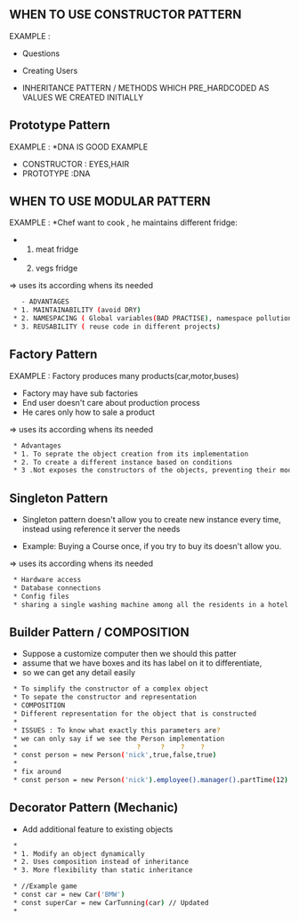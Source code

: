 
## WHEN TO USE CONSTRUCTOR PATTERN
EXAMPLE :
- Questions
-  Creating Users

-  INHERITANCE PATTERN / METHODS WHICH PRE_HARDCODED AS VALUES WE CREATED INITIALLY

## Prototype Pattern
EXAMPLE :
*DNA IS GOOD EXAMPLE
- CONSTRUCTOR : EYES,HAIR 
- PROTOTYPE  :DNA

##  WHEN TO USE MODULAR PATTERN
EXAMPLE :
*Chef want to cook ,  he maintains different fridge:
- 1. meat fridge
- 2. vegs fridge

=> uses its according whens its needed

```bash
   - ADVANTAGES
 * 1. MAINTAINABILITY (avoid DRY)
 * 2. NAMESPACING ( Global variables(BAD PRACTISE), namespace pollution)
 * 3. REUSABILITY ( reuse code in different projects)
```

##  Factory Pattern
EXAMPLE : Factory produces many products(car,motor,buses)
 * Factory may have sub factories
 * End user doesn't care about production process
 * He cares only how to sale a product

=> uses its according whens its needed

```bash
 * Advantages
 * 1. To seprate the object creation from its implementation
 * 2. To create a different instance based on conditions
 * 3 .Not exposes the constructors of the objects, preventing their modifications
```


##  Singleton Pattern

 * Singleton pattern doesn't allow you to create new instance every time, instead using reference it server the needs

 * Example: Buying a Course once, if you try to buy its doesn't allow you.


=> uses its according whens its needed

```bash
 * Hardware access
 * Database connections
 * Config files 
 * sharing a single washing machine among all the residents in a hotel
```


##  Builder Pattern / COMPOSITION
 * Suppose a customize computer then we should this patter
 * assume that we have boxes and its has label on it to differentiate,
 * so we can get any detail easily

```bash
 * To simplify the constructor of a complex object
 * To sepate the constructor and representation
 * COMPOSITION
 * Different representation for the object that is constructed 
 * 
 * ISSUES : To know what exactly this parameters are?
 * we can only say if we see the Person implementation
 *                              ?     ?    ?    ? 
 * const person = new Person('nick',true,false,true)
 * 
 * fix around 
 * const person = new Person('nick').employee().manager().partTime(12)
```


##  Decorator Pattern (Mechanic)
  -  Add additional feature to existing objects

```bash
 * 
 * 1. Modify an object dynamically
 * 2. Uses composition instead of inheritance
 * 3. More flexibility than static inheritance
```


```bash
 * //Example game 
 * const car = new Car('BMW')
 * const superCar = new CarTunning(car) // Updated 
 * 
```


